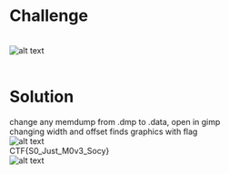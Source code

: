 # Challenge #
<br>![alt text](https://github.com/bzyo/CTFs/blob/master/2018/otter_ctf/memory_forensics/imgs/mem_forensics011-1.png)
<br><br>
# Solution #
change any memdump from .dmp to .data, open in gimp<br>
changing width and offset finds graphics with flag
<br>![alt text](https://github.com/bzyo/CTFs/blob/master/2018/otter_ctf/memory_forensics/imgs/mem_forensics011-2.png)<br>
CTF{S0_Just_M0v3_Socy}
<br>![alt text](https://github.com/bzyo/CTFs/blob/master/2018/otter_ctf/memory_forensics/imgs/mem_forensics011-3.png)
